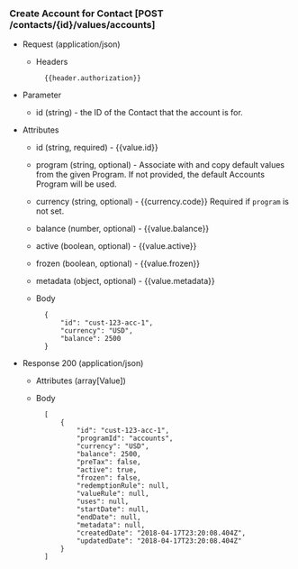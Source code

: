 ### Create Account for Contact [POST /contacts/{id}/values/accounts]

+ Request (application/json)
    + Headers
    
            {{header.authorization}}
        
+ Parameter
    + id (string) - the ID of the Contact that the account is for.

+ Attributes
    + id (string, required) - {{value.id}}
    + program (string, optional) - Associate with and copy default values from the given Program. If not provided, the default Accounts Program will be used.
    + currency (string, optional) - {{currency.code}} Required if `program` is not set.
    + balance (number, optional) - {{value.balance}}
    + active (boolean, optional) - {{value.active}}
    + frozen (boolean, optional) - {{value.frozen}}
    + metadata (object, optional) - {{value.metadata}}
    
    + Body
    
            {
                "id": "cust-123-acc-1",
                "currency": "USD",
                "balance": 2500
            }


+ Response 200 (application/json)
    + Attributes (array[Value])

    + Body

            [
                {
                    "id": "cust-123-acc-1",
                    "programId": "accounts",
                    "currency": "USD",
                    "balance": 2500, 
                    "preTax": false,
                    "active": true,
                    "frozen": false,
                    "redemptionRule": null,
                    "valueRule": null,
                    "uses": null,
                    "startDate": null,
                    "endDate": null,
                    "metadata": null,
                    "createdDate": "2018-04-17T23:20:08.404Z",
                    "updatedDate": "2018-04-17T23:20:08.404Z"
                }
            ]
